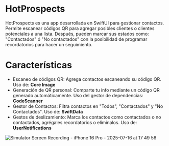 # HotProspects
HotProspects es una app desarrollada en SwiftUI para gestionar contactos. Permite escanear códigos QR para agregar posibles clientes o clientes potenciales a una lista. Después, pueden marcar sus estados como: "Contactados" ó "No contactados" con la posibilidad de programar recordatorios para hacer un seguimiento.

# Características

- Escaneo de códigos QR: Agrega contactos escaneando su código QR. Uso de: **Core Image**
- Generación de QR personal: Comparte tu info mediante un código QR generado automáticamente. Uso del gestor de dependencias: **CodeScanner** 
- Gestor de Contactos: Filtra contactos en "Todos", "Contactados" y "No Contactados". Uso de: **SwiftData**
- Gestos de deslizamiento: Marca los contactos como contactados o no contactados, agrégales recordatorios o elíminalos. Uso de: **UserNotifications**

![Simulator Screen Recording - iPhone 16 Pro - 2025-07-16 at 17 49 56](https://github.com/user-attachments/assets/18810d19-981b-4aa3-ad0f-761f576eb344)
